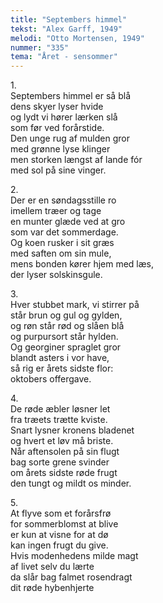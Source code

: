 ```yaml
---
title: "Septembers himmel"
tekst: "Alex Garff, 1949"
melodi: "Otto Mortensen, 1949"
nummer: "335"
tema: "Året - sensommer"
---
```

1.<br>
Septembers himmel er så blå<br>
dens skyer lyser hvide<br>
og lydt vi hører lærken slå<br>
som før ved forårstide.<br>
Den unge rug af mulden gror<br>
med grønne lyse klinger<br>
men storken længst af lande fór<br>
med sol på sine vinger.<br>

2.<br>
Der er en søndagsstille ro<br>
imellem træer og tage<br>
en munter glæde ved at gro<br>
som var det sommerdage.<br>
Og koen rusker i sit græs<br>
med saften om sin mule,<br>
mens bonden kører hjem med læs,<br>
der lyser solskinsgule.<br>

3.<br>
Hver stubbet mark, vi stirrer på<br>
står brun og gul og gylden,<br>
og røn står rød og slåen blå<br>
og purpursort står hylden.<br>
Og georginer spraglet gror<br>
blandt asters i vor have,<br>
så rig er årets sidste flor:<br>
oktobers offergave.<br>

4.<br>
De røde æbler løsner let<br>
fra træets trætte kviste.<br>
Snart lysner kronens bladenet<br>
og hvert et løv må briste.<br>
Når aftensolen på sin flugt<br>
bag sorte grene svinder<br>
om årets sidste røde frugt<br>
den tungt og mildt os minder.<br>

5.<br>
At flyve som et forårsfrø<br>
for sommerblomst at blive<br>
er kun at visne for at dø<br>
kan ingen frugt du give.<br>
Hvis modenhedens milde magt<br>
af livet selv du lærte<br>
da slår bag falmet rosendragt<br>
dit røde hybenhjerte<br>
